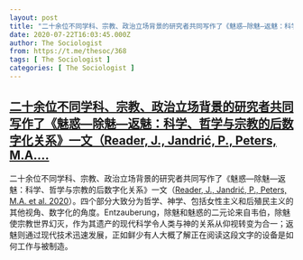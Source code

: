 ```yaml
---
layout: post
title: "二十余位不同学科、宗教、政治立场背景的研究者共同写作了《魅惑—除魅—返魅：科学、哲学与宗教的后数字化关系》一文（Reader, J., Jandrić, P., Peters, M.A."
date: 2020-07-22T16:03:45.000Z
author: The Sociologist
from: https://t.me/thesoc/368
tags: [ The Sociologist ]
categories: [ The Sociologist ]
---
```

<!--1595433825000-->
[二十余位不同学科、宗教、政治立场背景的研究者共同写作了《魅惑—除魅—返魅：科学、哲学与宗教的后数字化关系》一文（Reader, J., Jandrić, P., Peters, M.A....](https://t.me/thesoc/368)
------

<div>
<p>二十余位不同学科、宗教、政治立场背景的研究者共同写作了《魅惑—除魅—返魅：科学、哲学与宗教的后数字化关系》一文（<a href="https://t.me/thesoclib/81" target="_blank" rel="noopener" onclick="return confirm('Open this link?\n\n'+this.href);">Reader, J., Jandrić, P., Peters, M.A. et al. 2020</a>）。四个部分大致分为哲学、神学、包括女性主义和后殖民主义的其他视角、数字化的角度。Entzauberung，除魅和魅惑的二元论来自韦伯，除魅使宗教世界幻灭，作为其遗产的现代科学令人类与神的关系从仰视转变为合一；返魅则通过现代技术迅速发展，正如鲜少有人大概了解正在阅读这段文字的设备是如何工作与被制造。</p>
</div>
